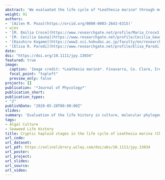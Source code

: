 ```yaml
---
abstract: 'We evaluated the life cycle of *Leathesia marina* through molecular analyses, culture studies, morphological observations and ploidy measurements. Macroscopic sporophytes were collected from two localities in Atlantic Patagonia and were cultured under long day (LD) and short day (SD) conditions. Molecular identification of the microscopic and macroscopic phases was performed through the *cox* 3 and *rbc* L genes and the phylogeny was assessed on the basis of single gene and concatenated data sets. Nuclear ploidy of each phase was estimated from the DNA contents of individual nuclei through epifluorescence microscopy and flow cytometry. Molecular results confirmed the identity of the Argentinian specimens as *L. marina* and revealed their conspecificity with *L. marina* from New Zealand, Germany and Japan. The sporophytic macrothalli (2n) released mitospores from plurilocular sporangia, which developed into globular microthalli (2n), morphologically similar to the sporophytes but not in size, constituting a generation of small diploid thalli, with a mean fluorescent nuclei cross‐sectional area of 3.21 ± 0.7 μm2. The unilocular sporangia released meiospores which developed two morphologically different types of microthalli: erect branched microthalli (n) with a nuclear area of 1.48 ± 0.07 µm2 that reproduces asexually, and prostrate branched microthalli (n) with a nuclear area of 1.24 ± 0.10 µm2 that reproduces sexually. The prostrate microthalli released gametes in LD conditions, which merged and produced macroscopic thalli with a nuclear cross‐sectional area of 3.45 ± 0.09 µm2. Flow cytometry confirmed that the erect and prostrate microthalli were haploid and that the globular microthalli and macrothalli were diploid.'
weight: 91
authors:
- '[Ailen M. Poza](https://orcid.org/0000-0003-2643-6315)'
- wjes
- '[M. Emilia Croce](https://www.researchgate.net/profile/Maria_Croce3)'
- '[M. Cecilia Gauna](https://www.researchgate.net/profile/Cecilia_Gauna)'
- '[Kazuhiro Kogame](https://www2.sci.hokudai.ac.jp/faculty/en/researcher/kazuhiro-kogame)'
- '[Elisa R. Parodi](https://www.researchgate.net/profile/Elisa_Parodi)'
date: 
doi: "https://doi.org/10.1111/jpy.13034"
featured: true
image:
  caption: 'Image credit: *Leathesia marina*. Finavarra, Co. Clare, Ireland; MLWN. 2002. Michael Guiry. **AlgaeBase**'
  focal_point: "topleft"
  preview_only: false
projects: []
publication: '*Journal of Phycology*'
publication_short: 
publication_types:
- "2"
publishDate: "2020-05-28T00:00:00Z"
slides: 
summary: 'Evaluation of the life history in culture, molecular phylogeny, & nuclear ploidy of the life cycle stages of *Leathesia marina*.'
tags:
- Algal Culture
- Seaweed Life History
title: Cryptic haploid stages in the life cycle of Leathesia marina (Chordariaceae, Phaeophyceae) under in vitro culture 
url_code:
url_dataset: 
url_pdf: https://onlinelibrary.wiley.com/doi/abs/10.1111/jpy.13034
url_poster:
url_project: 
url_slides: 
url_source: 
url_video: 
---
```




